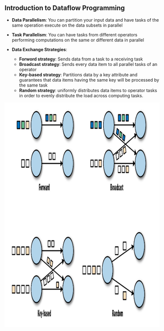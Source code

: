 ## Introduction to Dataflow Programming

- **Data Parallelism**: You can partition your input data and have tasks of the same operation execute on the data subsets in parallel
- **Task Parallelism**: You can have tasks from different operators performing computations on the same or different data in parallel

- **Data Exchange Strategies**:
  - **Forword strategy**: Sends data from a task to a receiving task
  - **Broadcast strategy**: Sends every data item to all parallel tasks of an operator
  - **Key-based strategy**: Partitions data by a key attribute and guarantees that data items having the same key will be processed by the same task
  - **Random strategy**: uniformly distributes data items to operator tasks in order to evenly distribute the load across computing tasks.

![](./exchange_strategies.png)